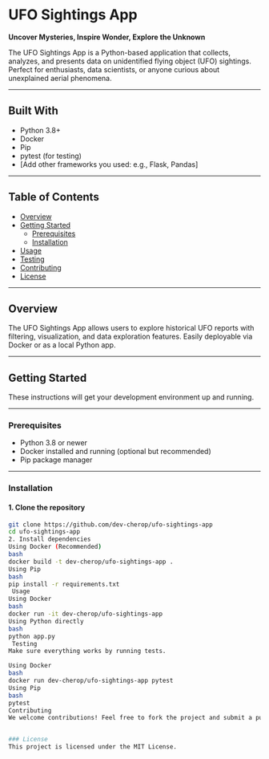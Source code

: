 #  UFO Sightings App

**Uncover Mysteries, Inspire Wonder, Explore the Unknown**

The UFO Sightings App is a Python-based application that collects, analyzes, and presents data on unidentified flying object (UFO) sightings. Perfect for enthusiasts, data scientists, or anyone curious about unexplained aerial phenomena.

---

##  Built With

- Python 3.8+
- Docker
- Pip
- pytest (for testing)
- [Add other frameworks you used: e.g., Flask, Pandas]

---

##  Table of Contents

- [Overview](#overview)  
- [Getting Started](#getting-started)  
  - [Prerequisites](#prerequisites)  
  - [Installation](#installation)  
- [Usage](#usage)  
- [Testing](#testing)  
- [Contributing](#contributing)  
- [License](#license)  

---

##  Overview

The UFO Sightings App allows users to explore historical UFO reports with filtering, visualization, and data exploration features. Easily deployable via Docker or as a local Python app.

---

##  Getting Started

These instructions will get your development environment up and running.

---

### Prerequisites

- Python 3.8 or newer
- Docker installed and running (optional but recommended)
- Pip package manager

---

###  Installation

#### 1. Clone the repository

```bash
git clone https://github.com/dev-cherop/ufo-sightings-app
cd ufo-sightings-app
2. Install dependencies
Using Docker (Recommended)
bash
docker build -t dev-cherop/ufo-sightings-app .
Using Pip
bash
pip install -r requirements.txt
 Usage
Using Docker
bash
docker run -it dev-cherop/ufo-sightings-app
Using Python directly
bash
python app.py
 Testing
Make sure everything works by running tests.

Using Docker
bash
docker run dev-cherop/ufo-sightings-app pytest
Using Pip
bash
pytest
Contributing
We welcome contributions! Feel free to fork the project and submit a pull request. Please follow conventional commit messages and include tests for any changes.


### License
This project is licensed under the MIT License.
